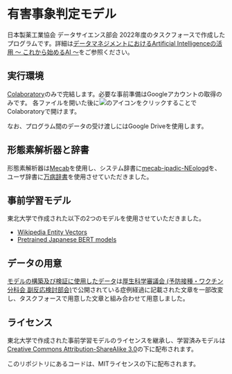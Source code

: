 # 有害事象判定モデル
日本製薬工業協会 データサイエンス部会 2022年度のタスクフォースで作成したプログラムです。詳細は[データマネジメントにおけるArtificial Intelligenceの活用 ～ これから始めるAI ～](https://www.jpma.or.jp/information/evaluation/results/allotment/DS_202305_2022TF1_1_AI_DM.html)をご参照ください。


## 実行環境
[Colaboratory](https://colab.research.google.com/?hl=ja)のみで完結します。必要な事前準備はGoogleアカウントの取得のみです。
各ファイルを開いた後に<img src ="https://github.com/Takumi173/JPMA2022TF1-1/assets/109738801/522a6fd7-b171-4ad3-8f56-e73a718a6542">のアイコンをクリックすることでColaboratoryで開けます。

なお、プログラム間のデータの受け渡しにはGoogle Driveを使用します。

## 形態素解析器と辞書
形態素解析器は[Mecab](https://taku910.github.io/mecab/)を使用し、システム辞書に[mecab-ipadic-NEologd](https://github.com/neologd/mecab-ipadic-neologd)を、
ユーザ辞書に[万病辞書](https://sociocom.naist.jp/manbyou-dic/)を使用させていただきました。


## 事前学習モデル
東北大学で作成された以下の2つのモデルを使用させていただきました。
 - [Wikipedia Entity Vectors](https://github.com/singletongue/WikiEntVec)
 - [Pretrained Japanese BERT models](https://github.com/cl-tohoku/bert-japanese)

## データの用意
[モデルの構築及び検証に使用したデータ](https://github.com/Takumi173/JPMA2022TF1-1/releases/download/20221226/Training.txt)は[厚生科学審議会 (予防接種・ワクチン分科会 副反応検討部会)](https://www.mhlw.go.jp/stf/shingi/shingi-kousei_284075.html)で公開されている症例経過に記載された文章を一部改変し、タスクフォースで用意した文章と組み合わせて用意しました。

## ライセンス
東北大学で作成された事前学習モデルのライセンスを継承し、学習済みモデルは[Creative Commons Attribution-ShareAlike 3.0](https://creativecommons.org/licenses/by-sa/3.0/)の下に配布されます。

このリポジトリにあるコードは、MITライセンスの下に配布されます。
